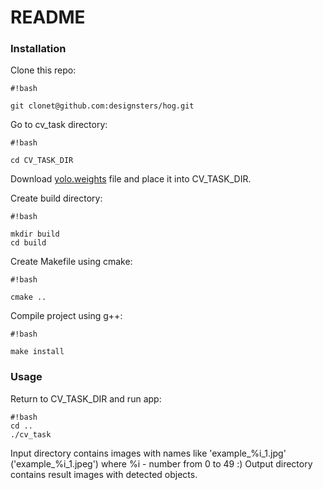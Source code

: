 # README #
### Installation ###

Clone this repo:
```
#!bash

git clonet@github.com:designsters/hog.git 
```
Go to cv_task directory: 
```
#!bash

cd CV_TASK_DIR

```
Download [yolo.weights](http://pjreddie.com/media/files/yolo.weights) file and place it into CV_TASK_DIR.

Create build directory:

```
#!bash

mkdir build
cd build
```

Create Makefile using cmake:
```
#!bash

cmake ..
```

Compile project using g++:
```
#!bash

make install
```

### Usage ###

Return to CV_TASK_DIR and run app:
```
#!bash
cd ..
./cv_task
```
Input directory contains images with names like 'example_%i_1.jpg' ('example_%i_1.jpeg') where %i - number from 0 to 49 :)
Output directory contains result images with detected objects.
